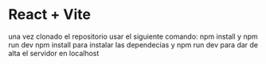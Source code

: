 # React + Vite

una vez clonado el repositorio usar el siguiente comando: npm install y npm run dev
npm install para instalar las dependecias y npm run dev para dar de alta el servidor en localhost
